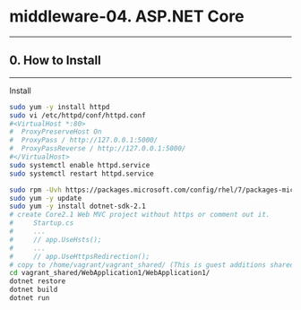 # middleware-04. ASP.NET Core
________________________________________
## 0. How to Install
________________________________________
Install

```bash
sudo yum -y install httpd
sudo vi /etc/httpd/conf/httpd.conf
#<VirtualHost *:80>
#  ProxyPreserveHost On
#  ProxyPass / http://127.0.0.1:5000/
#  ProxyPassReverse / http://127.0.0.1:5000/
#</VirtualHost>
sudo systemctl enable httpd.service
sudo systemctl restart httpd.service

sudo rpm -Uvh https://packages.microsoft.com/config/rhel/7/packages-microsoft-prod.rpm
sudo yum -y update
sudo yum -y install dotnet-sdk-2.1
# create Core2.1 Web MVC project without https or comment out it.
#     Startup.cs
#     ...
#     // app.UseHsts();
#     ...
#     // app.UseHttpsRedirection();
# copy to /home/vagrant/vagrant_shared/ (This is guest additions shared directry)
cd vagrant_shared/WebApplication1/WebApplication1/
dotnet restore
dotnet build
dotnet run
```